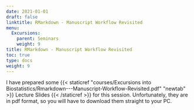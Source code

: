 ```yaml
---
date: 2021-01-01
draft: false
linktitle: RMarkdown - Manuscript Workflow Revisited
menu:
  Excursions:
    parent: Seminars
    weight: 9
title: RMarkdown - Manuscript Workflow Revisited
toc: true
type: docs
weight: 9
---
```


I have prepared some {{< staticref "courses/Excursions into Biostatistics/Rmarkdown---Manuscript-Workflow-Revisited.pdf" "newtab" >}} Lecture Slides {{< /staticref >}} for this session. Unfortunately, they are in pdf format, so you will have to download them straight to your PC.